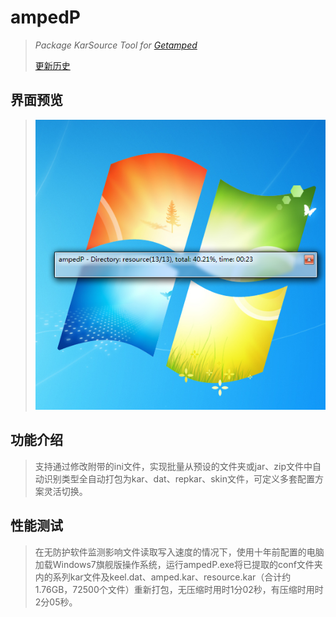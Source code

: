 # ampedP
>*Package KarSource Tool for [Getamped](http://bfo.sdo.com/)*
>
>[更新历史](WHATSNEW.md)
## 界面预览
> 
> ![预览](ampedP_preview.png "ampedP界面")
> 
## 功能介绍
>支持通过修改附带的ini文件，实现批量从预设的文件夹或jar、zip文件中自动识别类型全自动打包为kar、dat、repkar、skin文件，可定义多套配置方案灵活切换。
> 
## 性能测试
>在无防护软件监测影响文件读取写入速度的情况下，使用十年前配置的电脑加载Windows7旗舰版操作系统，运行ampedP.exe将已提取的conf文件夹内的系列kar文件及keel.dat、amped.kar、resource.kar（合计约1.76GB，72500个文件）重新打包，无压缩时用时1分02秒，有压缩时用时2分05秒。
>
